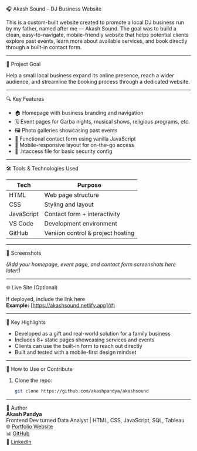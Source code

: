 🎧 Akash Sound – DJ Business Website

This is a custom-built website created to promote a local DJ business run by my father, named after me — Akash Sound. The goal was to build a clean, easy-to-navigate, mobile-friendly website that helps potential clients explore past events, learn more about available services, and book directly through a built-in contact form.

---

🚀 Project Goal

Help a small local business expand its online presence, reach a wider audience, and streamline the booking process through a dedicated website.

---

🔍 Key Features

- 🏠 Homepage with business branding and navigation
- 🗓️ Event pages for Garba nights, musical shows, religious programs, etc.
- 🖼️ Photo galleries showcasing past events
- 📩 Functional contact form using vanilla JavaScript
- 📱 Mobile-responsive layout for on-the-go access
- 🔐 .htaccess file for basic security config

---

🛠 Tools & Technologies Used

| Tech         | Purpose                           |
|--------------|-----------------------------------|
| HTML         | Web page structure                |
| CSS          | Styling and layout                |
| JavaScript   | Contact form + interactivity      |
| VS Code      | Development environment           |
| GitHub       | Version control & project hosting |

---

📸 Screenshots

_(Add your homepage, event page, and contact form screenshots here later!)_

---

🌐 Live Site (Optional)

If deployed, include the link here  
**Example:** [https://akashsound.netlify.app](#)

---

📌 Key Highlights

- Developed as a gift and real-world solution for a family business
- Includes 8+ static pages showcasing services and events
- Clients can use the built-in form to reach out directly
- Built and tested with a mobile-first design mindset

---

🧪 How to Use or Contribute

1. Clone the repo:
   ```bash
   git clone https://github.com/akashpandya/akashsound
---

👤 Author  
**Akash Pandya**  
Frontend Dev turned Data Analyst | HTML, CSS, JavaScript, SQL, Tableau  
🌐 [Portfolio Website](https://aakashpandya.netlify.app)  
📊 [GitHub](https://github.com/akashpandya)  
💼 [LinkedIn](https://linkedin.com/in/akash-pandya100/)

   
